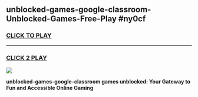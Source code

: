 
## unblocked-games-google-classroom-Unblocked-Games-Free-Play #ny0cf
<h3>
<a href="https://us.freeplayer.one?title=unblocked-games-google-classroom&ref=9M">CLICK TO PLAY</a></h3>
<hr>

<h3>
<a href="https://us.freeplayer.one?title=unblocked-games-google-classroom&ref=9M">CLICK 2 PLAY</a>
  
</h3>

<a href="https://us.freeplayer.one?title=unblocked-games-google-classroom&ref=9M"><img src="https://clearcache.store/games.png"></a>


**unblocked-games-google-classroom games unblocked: Your Gateway to Fun and Accessible Online Gaming**
